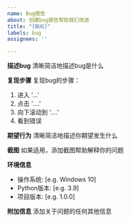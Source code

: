 ```yaml
---
name: Bug报告
about: 创建bug报告帮助我们改进
title: "[BUG]"
labels: bug
assignees: ''

---
```


**描述bug**
清晰简洁地描述bug是什么

**复现步骤**
复现bug的步骤：
1. 进入 '...'
2. 点击 '....'
3. 向下滚动到 '....'
4. 看到错误

**期望行为**
清晰简洁地描述你期望发生什么

**截图**
如果适用，添加截图帮助解释你的问题

**环境信息**
 - 操作系统: [e.g. Windows 10]
 - Python版本: [e.g. 3.9]
 - 项目版本: [e.g. 1.0.0]

**附加信息**
添加关于问题的任何其他信息
